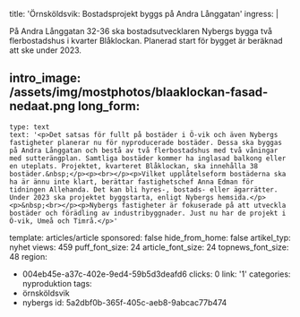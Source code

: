 title: 'Örnsköldsvik: Bostadsprojekt byggs på Andra Långgatan'
ingress: |
  <p>På Andra Långgatan 32-36 ska bostadsutvecklaren Nybergs bygga två flerbostadshus i kvarter Blåklockan. Planerad start för bygget är beräknad att ske under 2023.
  </p>
  
intro_image: /assets/img/mostphotos/blaaklockan-fasad-nedaat.png
long_form:
  -
    type: text
    text: '<p>Det satsas för fullt på bostäder i Ö-vik och även Nybergs fastigheter planerar nu för nyproducerade bostäder. Dessa ska byggas på Andra Långgatan och bestå av två flerbostadshus med två våningar med sutterängplan. Samtliga bostäder kommer ha inglasad balkong eller en uteplats. Projektet, kvarteret Blåklockan, ska innehålla 38 bostäder.&nbsp;</p><p><br></p><p>Vilket upplåtelseform bostäderna ska ha är ännu inte klart, berättar fastighetschef Anna Edman för tidningen Allehanda. Det kan bli hyres-, bostads- eller ägarrätter. Under 2023 ska projektet byggstarta, enligt Nybergs hemsida.</p><p>&nbsp;<br></p><p>Nybergs fastigheter är fokuserade på att utveckla bostäder och förädling av industribyggnader. Just nu har de projekt i Ö-vik, Umeå och Timrå.</p>'
template: articles/article
sponsored: false
hide_from_home: false
artikel_typ: nyhet
views: 459
puff_font_size: 24
article_font_size: 24
topnews_font_size: 48
region:
  - 004eb45e-a37c-402e-9ed4-59b5d3deafd6
clicks: 0
link: '1'
categories: nyproduktion
tags:
  - örnsköldsvik
  - nybergs
id: 5a2dbf0b-365f-405c-aeb8-9abcac77b474
